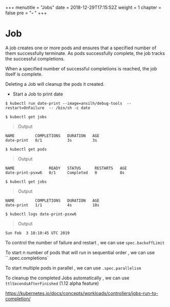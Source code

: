 +++
menutitle = "Jobs"
date = 2018-12-29T17:15:52Z
weight = 1
chapter = false
pre = "<b>- </b>"
+++

# Job

A job creates one or more pods and ensures that a specified number of them successfully terminate.
As pods successfully complete, the job tracks the successful completions.

When a specified number of successful completions is reached, the job itself is complete.

Deleting a Job will cleanup the pods it created.

- Start a Job to print date

```shell
$ kubectl run date-print --image=ansilh/debug-tools  --restart=OnFailure  -- /bin/sh -c date
```

```shell
$ kubectl get jobs
```

>Output

```
NAME         COMPLETIONS   DURATION   AGE
date-print   0/1           3s         3s
```

```
$ kubectl get pods
```

>Output

```
NAME               READY   STATUS      RESTARTS   AGE
date-print-psxw6   0/1     Completed   0          8s
```

```
$ kubectl get jobs
```

>Output

```
NAME         COMPLETIONS   DURATION   AGE
date-print   1/1           4s         10s
```

```
$ kubectl logs date-print-psxw6
```

>Output

```
Sun Feb  3 18:10:45 UTC 2019
```

To control the number of failure and restart , we can use `spec.backoffLimit`

To start n number of pods that will run in sequential order , we can use ``.spec.completions`

To start multiple pods in parallel , we can use `.spec.parallelism`

To cleanup the completed Jobs automatically , we can use `ttlSecondsAfterFinished` (1.12 alpha feature)



https://kubernetes.io/docs/concepts/workloads/controllers/jobs-run-to-completion/
